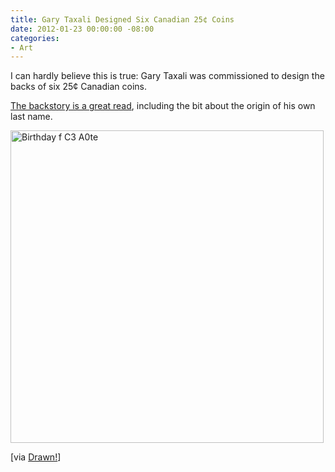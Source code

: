```yaml
---
title: Gary Taxali Designed Six Canadian 25¢ Coins
date: 2012-01-23 00:00:00 -08:00
categories:
- Art
---
```


<p>I can hardly believe this is true: Gary Taxali was commissioned to design the backs of six 25¢ Canadian coins.</p>

<p><a href="http://drawger.com/taxman/index.php?section=articles&amp;article_id=13047">The backstory is a great read</a>, including the bit about the origin of his own last name.</p>

<p><img src="http://torrez.typepad.com/.a/6a00d8341bfc1653ef0163000070c7970d-pi" alt="Birthday f C3 A0te" title="Birthday-f%C3%A0te.jpeg" border="0" width="501" height="500" /></p>

<p>[via <a href="http://blog.drawn.ca/post/16269165477/this-is-the-illustration-job-of-a-lifetime-how">Drawn!</a>]</p>

